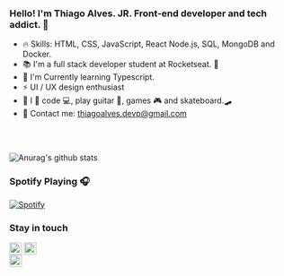  ### Hello! I'm Thiago Alves. JR. Front-end developer and tech addict. :purple_heart: 
         
 - :fire: Skills: HTML, CSS, JavaScript, React Node.js, SQL, MongoDB and Docker.  
 - 📚 I'm a full stack developer student at Rocketseat. 🚀   
 - 🌱 I'm Currently learning Typescript.      
 - ⚡ UI / UX design enthusiast
 - :boy: I :purple_heart: code :computer:, play guitar :guitar:, games :video_game: and skateboard.🛹
 - :email: Contact me: thiagoalves.devp@gmail.com
   
 <br />     
 <br /> 
         
     
![Anurag's github stats](https://github-readme-stats.vercel.app/api?username=the-one-who-knoccks&show_icons=true&theme=cobalt)


### Spotify Playing 🎧
[![Spotify](https://now-playing-spotify.vercel.app/api/spotify)](https://open.spotify.com/user/thiagoalves.informatica)


 

      
        
### Stay in touch 
  
      
[<img align="center" alt="thiagoalves89 | LinkedIn" width="22px" src="https://cdn.jsdelivr.net/npm/simple-icons@v3/icons/linkedin.svg" />][linkedin]
[<img align="center" alt="the.one.who.knoccks | Instagram" width="22px" src="https://cdn.jsdelivr.net/npm/simple-icons@v3/icons/instagram.svg" />][instagram]  
[<img align="center" alt="the-one-who-knoccks | Twitter" width="22px" src="https://cdn.jsdelivr.net/npm/simple-icons@v3/icons/twitter.svg"/>][twitter]

[instagram]: https://instagram.com/the.one.who.knoccks
[twitter]: https://twitter.com/knoccks
[linkedin]: https://linkedin.com/in/thiagoalves89


